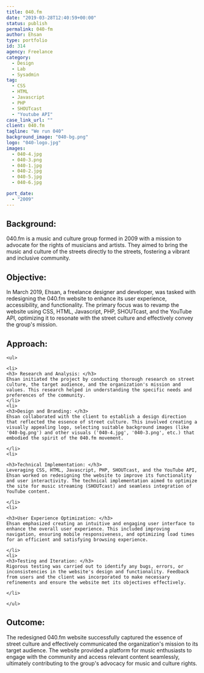 ```yaml
---
title: 040.fm
date: "2019-03-28T12:40:59+00:00"
status: publish
permalink: 040-fm
author: Ehsan
type: portfolio
id: 314
agency: Freelance
category:
  - Design
  - Lab
  - Sysadmin
tag:
  - CSS
  - HTML
  - Javascript
  - PHP
  - SHOUTcast
  - "Youtube API"
case_link_url: ""
client: 040.fm
tagline: "We run 040"
background_image: "040-bg.png"
logo: "040-logo.jpg"
images:
  - 040-4.jpg
  - 040-3.png
  - 040-1.jpg
  - 040-2.jpg
  - 040-5.jpg
  - 040-6.jpg

port_date:
  - "2009"
---
```


<h2>Background:</h2>
040.fm is a music and culture group formed in 2009 with a mission to advocate for the rights of musicians and artists. They aimed to bring the music and culture of the streets directly to the streets, fostering a vibrant and inclusive community.

<h2>Objective:</h2>
In March 2019, Ehsan, a freelance designer and developer, was tasked with redesigning the 040.fm website to enhance its user experience, accessibility, and functionality. The primary focus was to revamp the website using CSS, HTML, Javascript, PHP, SHOUTcast, and the YouTube API, optimizing it to resonate with the street culture and effectively convey the group's mission.

<h2>Approach:</h2>

    <ul>

    <li>
    <h3> Research and Analysis: </h3>
    Ehsan initiated the project by conducting thorough research on street culture, the target audience, and the organization's mission and values. This research helped in understanding the specific needs and preferences of the community.
    </li>
    <li>
    <h3>Design and Branding: </h3>
    Ehsan collaborated with the client to establish a design direction that reflected the essence of street culture. This involved creating a visually appealing logo, selecting suitable background images (like '040-bg.png') and other visuals ('040-4.jpg', '040-3.png', etc.) that embodied the spirit of the 040.fm movement.

    </li>
    <li>

    <h3>Technical Implementation: </h3>
    Leveraging CSS, HTML, Javascript, PHP, SHOUTcast, and the YouTube API, Ehsan worked on redesigning the website to improve its functionality and user interactivity. The technical implementation aimed to optimize the site for music streaming (SHOUTcast) and seamless integration of YouTube content.

    </li>
    <li>

    <h3>User Experience Optimization: </h3>
    Ehsan emphasized creating an intuitive and engaging user interface to enhance the overall user experience. This included improving navigation, ensuring mobile responsiveness, and optimizing load times for an efficient and satisfying browsing experience.

    </li>
    <li>
    <h3>Testing and Iteration: </h3>
    Rigorous testing was carried out to identify any bugs, errors, or inconsistencies in the website's design and functionality. Feedback from users and the client was incorporated to make necessary refinements and ensure the website met its objectives effectively.

    </li>

    </ul>

<h2>Outcome:</h2>
The redesigned 040.fm website successfully captured the essence of street culture and effectively communicated the organization's mission to its target audience. The website provided a platform for music enthusiasts to engage with the community and access relevant content seamlessly, ultimately contributing to the group's advocacy for music and culture rights.
